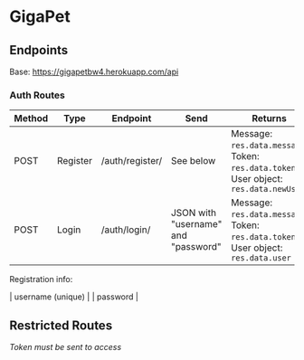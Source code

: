 # GigaPet

## Endpoints

Base: https://gigapetbw4.herokuapp.com/api

### Auth Routes

| Method | Type     | Endpoint        | Send                                | Returns                                                                               |
| ------ | -------- | --------------- | ----------------------------------- | ------------------------------------------------------------------------------------- |
| POST   | Register | /auth/register/ | See below                           | Message: `res.data.message`, Token: `res.data.token`, User object: `res.data.newUser` |
| POST   | Login    | /auth/login/    | JSON with "username" and "password" | Message: `res.data.message`, Token: `res.data.token`, User object: `res.data.user`    |

Registration info:


| username (unique) |
| password          |

## Restricted Routes

*Token must be sent to access*

<!-- | Method   | Type               | Endpoint                                 | Send                                           | Returns                    |
| -------- | ------------------ | ---------------------------------------- | ---------------------------------------------- | -------------------------- |
| Items    |                    |                                          |                                                |                            |
| POST     | Add Item           | /`:sellerId`/items                       | Item Info*                                     | Message, Item object       |
| PUT      | Update Item        | /items/`:itemId`                         | Item Info*                                     | Message, Item object       |
| DELETE   | Delete Item        | /items/`:itemId`                         | Item ID                                        | Message                    |
| Auctions |                    |                                          |                                                |                            |
| Post     | Add Auction        | /`:sellerId`/`:itemId`/auctions          | Seller ID, Item ID, auction_start, auction_end | message, newAuction object |
| PUT      | Update auction_end | /auctions/`auctionId`                    | Auction ID, auction_end                        | Message                    |
| Delete   | Delete Auction     | /auctions/`:auctionId`                   | Auction ID                                     | Message                    |
| Users    |                    |                                          |                                                |                            |
| DELETE   | Removes User       | /api/sellers/`:id` or /api/bidders/`:id` | ID                                             | Message                    |

Item Info

- item_name - required
- description - required
- img_url - optional
- price - required
- item_end_time - required -->

